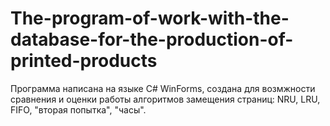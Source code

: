 # The-program-of-work-with-the-database-for-the-production-of-printed-products
Программа написана на языке C# WinForms, создана для возмжности сравнения и оценки работы алгоритмов замещения страниц: NRU, LRU, FIFO, "вторая попытка", "часы".
